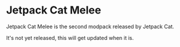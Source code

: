 # Jetpack Cat Melee
Jetpack Cat Melee is the second modpack released by Jetpack Cat.

It's not yet released, this will get updated when it is.
